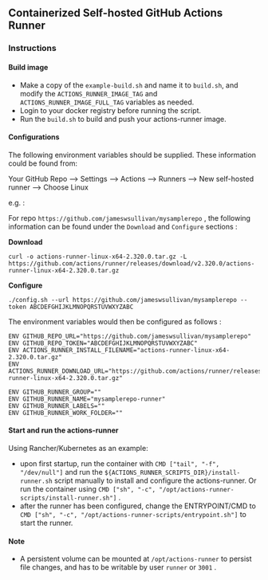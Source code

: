 ## Containerized Self-hosted GitHub Actions Runner

### Instructions

#### Build image

- Make a copy of the `example-build.sh` and name it to `build.sh`, and modify the `ACTIONS_RUNNER_IMAGE_TAG` and `ACTIONS_RUNNER_IMAGE_FULL_TAG` variables as needed.
- Login to your docker registry before running the script.
- Run the `build.sh` to build and push your actions-runner image.

#### Configurations

The following environment variables should be supplied. These information could be found from:

Your GitHub Repo --> Settings --> Actions --> Runners --> New self-hosted runner --> Choose Linux

e.g. :

For repo `https://github.com/jameswsullivan/mysamplerepo` , the following information can be found under the `Download` and `Configure` sections :

**Download**
```
curl -o actions-runner-linux-x64-2.320.0.tar.gz -L https://github.com/actions/runner/releases/download/v2.320.0/actions-runner-linux-x64-2.320.0.tar.gz
```

**Configure**
```
./config.sh --url https://github.com/jameswsullivan/mysamplerepo --token ABCDEFGHIJKLMNOPQRSTUVWXYZABC
```


The environment variables would then be configured as follows :

```
ENV GITHUB_REPO_URL="https://github.com/jameswsullivan/mysamplerepo"
ENV GITHUB_REPO_TOKEN="ABCDEFGHIJKLMNOPQRSTUVWXYZABC"
ENV ACTIONS_RUNNER_INSTALL_FILENAME="actions-runner-linux-x64-2.320.0.tar.gz"
ENV ACTIONS_RUNNER_DOWNLOAD_URL="https://github.com/actions/runner/releases/download/v2.320.0/actions-runner-linux-x64-2.320.0.tar.gz"

ENV GITHUB_RUNNER_GROUP=""
ENV GITHUB_RUNNER_NAME="mysamplerepo-runner"
ENV GITHUB_RUNNER_LABELS=""
ENV GITHUB_RUNNER_WORK_FOLDER=""
```

#### Start and run the actions-runner

Using Rancher/Kubernetes as an example:
- upon first startup, run the container with `CMD ["tail", "-f", "/dev/null"]` and run the `${ACTIONS_RUNNER_SCRIPTS_DIR}/install-runner.sh` script manually to install and configure the actions-runner. Or run the container using `CMD ["sh", "-c", "/opt/actions-runner-scripts/install-runner.sh"]` .
- after the runner has been configured, change the ENTRYPOINT/CMD to `CMD ["sh", "-c", "/opt/actions-runner-scripts/entrypoint.sh"]` to start the runner.

#### Note
- A persistent volume can be mounted at `/opt/actions-runner` to persist file changes, and has to be writable by user `runner` or `3001` .

